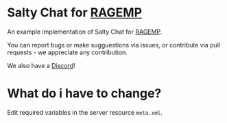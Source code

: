 # Salty Chat for [RAGEMP](https://rage.mp/)
An example implementation of Salty Chat for [RAGEMP](https://rage.mp/).

You can report bugs or make sugguestions via issues, or contribute via pull requests - we appreciate any contribution.

We also have a [Discord](https://discord.gg/MBCnqSf)!

# What do i have to change?
Edit required variables in the server resource `meta.xml`.
